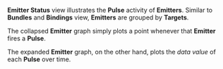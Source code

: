 **Emitter Status** view illustrates the **Pulse** activity of **Emitters**. Similar to **Bundles** and **Bindings** view, **Emitters** are grouped by **Targets**. 

The collapsed **Emitter** graph simply plots a point whenever that **Emitter** fires a **Pulse**. 

The expanded **Emitter** graph, on the other hand, plots the *data value* of each **Pulse** over time.